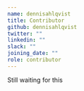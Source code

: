 ```yaml
---
name: dennisahlqvist
title: Contributor
github: dennisahlqvist
twitter: ""
linkedin: ""
slack: ""
joining_date: ""
role: contributor
---
```


Still waiting for this
